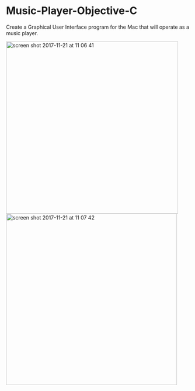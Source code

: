 # Music-Player-Objective-C
Create a Graphical User Interface program for the Mac that will operate as a music player.

<img width="471" alt="screen shot 2017-11-21 at 11 06 41" src="https://user-images.githubusercontent.com/26280459/33069922-07ee8168-ceae-11e7-8a3d-63d91ff62f90.png">


<img width="468" alt="screen shot 2017-11-21 at 11 07 42" src="https://user-images.githubusercontent.com/26280459/33069949-263ee11c-ceae-11e7-91a1-c3a3da848df4.png">
